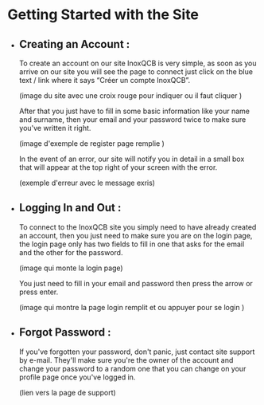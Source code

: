 # Getting Started with the Site
- ## Creating an Account :
    To create an account on our site InoxQCB is very simple, as soon as you arrive on our site you will see the page to connect just click on the blue text / link where it says “Créer un compte InoxQCB”.

    (image du site avec une croix rouge pour indiquer ou il faut cliquer )
    
    
     After that you just have to fill in some basic information like your name and surname, then your email and your password twice to make sure you've written it right. 
     
    (image d'exemple de register page remplie )

     In the event of an error, our site will notify you in detail in a small box that will appear at the top right of your screen with the error.

    (exemple d'erreur avec le message exris)

- ## Logging In and Out :
    To connect to the InoxQCB site you simply need to have already created an account, then you just need to make sure you are on the login page, the login page only has two fields to fill in one that asks for the email and the other for the password. 
    
    (image qui monte la login page)
    
    You just need to fill in your email and password then press the arrow or press enter. 

    (image qui montre la page login remplit et ou appuyer pour se login )

- ## Forgot Password :
    If you've forgotten your password, don't panic, just contact site support by e-mail. They'll make sure you're the owner of the account and change your password to a random one that you can change on your profile page once you've logged in.

    (lien vers la page de support)


